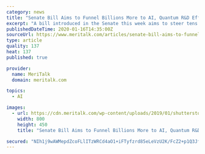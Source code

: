 ```yaml
---
category: news
title: "Senate Bill Aims to Funnel Billions More to AI, Quantum R&D Efforts"
excerpt: "A bill introduced in the Senate this week aims to steer tens of billions of new funding toward civilian Federal government research and development efforts involving “industries of the future” including artificial intelligence (AI) and quantum information science ... of those Federal investments in R&D “with complimentary investments ..."
publishedDateTime: 2020-01-16T14:35:00Z
sourceUrl: https://www.meritalk.com/articles/senate-bill-aims-to-funnel-billions-more-to-ai-quantum-rd-efforts/
type: article
quality: 137
heat: 137
published: true

provider:
  name: MeriTalk
  domain: meritalk.com

topics:
  - AI

images:
  - url: https://cdn.meritalk.com/wp-content/uploads/2019/01/shutterstock_1186368289-min.jpg
    width: 800
    height: 450
    title: "Senate Bill Aims to Funnel Billions More to AI, Quantum R&D Efforts"

secured: "NIh1j9wAWMepdZcoFLlITzWRCd4aO1+iFTyfzrd85eLeVzU2K/FcZ2+p1Q3JfeegEvphwatVTqq1XfrhYW3W5j1sw/JIqm6+QS790WdnJMSbgySg05BM0qj5MzSxzqoSVSteHEu4gsDCmXATLQgcE6Cj02Sj15lHNymkCUWgXpz18cCF2Byvfjge+DnyjwmMzcueZ7+pwYFi75rDDt2HieL5XToL5UQRLqqYAMCCpaU6AKICrTVMpoqFEATuzvCu3grAZ5ijb5fEc65p5bxj7MBV4lgOSe+x1raoUhPWrAVZkcufKEmbvCISvVcXTiR/mT/OhNkBO41kO5g2t+rZ2vYSeChJWcePKZLFYTiuXcB7ZCErNA8UF5EVmJJyoCqzIDwf2bqVrnnJzUFFsaVtghd4HFNWhF8C62aTFSQWxwUiygOWAwoC27UlqhkCG5bJL8MGCKDyE9SaaFTQObsxvuzaWCf42BSJ3pMRSu6SXA0=;ucHWRRrfU2KjUNfOOtOhFQ=="
---
```


